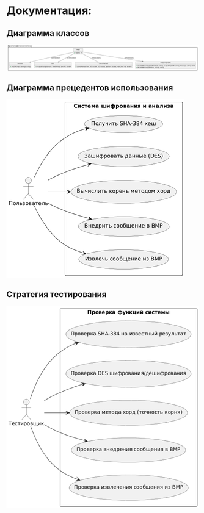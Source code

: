 # Документация:

## Диаграмма классов
![Диаграмма классов](Documents/class_diagram.png)

## Диаграмма прецедентов использования
![Диаграмма прецедентов использования](Documents/use_case_diagram.png)

## Стратегия тестирования
![Стратегия тестирования](Documents/test_strategy.png)
